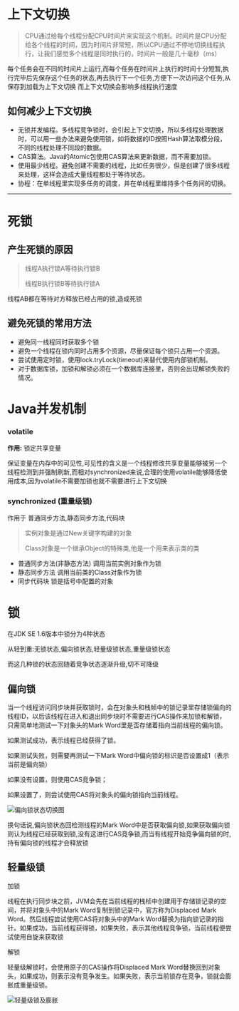 # 上下文切换

> CPU通过给每个线程分配CPU时间片来实现这个机制。时间片是CPU分配给各个线程的时间，因为时间片非常短，所以CPU通过不停地切换线程执行，让我们感觉多个线程是同时执行的，时间片一般是几十毫秒（ms）

每个任务会在不同的时间片上运行,而每个任务在时间片上执行的时间十分短暂,执行完毕后先保存这个任务的状态,再去执行下一个任务,方便下一次访问这个任务,从保存到加载为上下文切换 而上下文切换会影响多线程执行速度

## 如何减少上下文切换

- 无锁并发编程。多线程竞争锁时，会引起上下文切换，所以多线程处理数据时，可以用一些办法来避免使用锁，如将数据的ID按照Hash算法取模分段，不同的线程处理不同段的数据。
- CAS算法。Java的Atomic包使用CAS算法来更新数据，而不需要加锁。
- 使用最少线程。避免创建不需要的线程，比如任务很少，但是创建了很多线程来处理，这样会造成大量线程都处于等待状态。
- 协程：在单线程里实现多任务的调度，并在单线程里维持多个任务间的切换。

--------------------------------------

# 死锁

## 产生死锁的原因

> 线程A执行锁A等待执行锁B 
>
> 线程B执行锁B等待执行锁A

线程AB都在等待对方释放已经占用的锁,造成死锁

## 避免死锁的常用方法

- 避免同一线程同时获取多个锁
- 避免一个线程在锁内同时占用多个资源，尽量保证每个锁只占用一个资源。
- 尝试使用定时锁，使用lock.tryLock(timeout)来替代使用内部锁机制。
- 对于数据库锁，加锁和解锁必须在一个数据库连接里，否则会出现解锁失败的情况。

# Java并发机制

### volatile

**作用:** 锁定共享变量

保证变量在内存中的可见性,可见性的含义是一个线程修改共享变量能够被另一个线程检测到并强制刷新,而相对synchronized来说,合理的使用volatile能够降低使用成本,因为volatile不需要加锁也就不需要进行上下文切换

### synchronized (重量级锁)

作用于 普通同步方法,静态同步方法,代码块

> 实例对象是通过New关键字构建的对象
>
> Class对象是一个继承Object的特殊类,他是一个用来表示类的类

- 普通同步方法(非静态方法) 调用当前实例对象作为锁
- 静态同步方法 调用当前类的Class对象作为锁
- 同步代码块 锁是括号中配置的对象

# 锁

在JDK SE 1.6版本中锁分为4种状态

从轻到重:无锁状态,偏向锁状态,轻量级锁状态,重量级锁状态

而这几种锁的状态回随着竞争状态逐渐升级,切不可降级

## 偏向锁

当一个线程访问同步块并获取锁时，会在对象头和栈帧中的锁记录里存储锁偏向的线程ID，以后该线程在进入和退出同步块时不需要进行CAS操作来加锁和解锁，只需简单地测试一下对象头的Mark Word里是否存储着指向当前线程的偏向锁。

如果测试成功，表示线程已经获得了锁。

如果测试失败，则需要再测试一下Mark Word中偏向锁的标识是否设置成1（表示当前是偏向锁）

如果没有设置，则使用CAS竞争锁；

如果设置了，则尝试使用CAS将对象头的偏向锁指向当前线程。

![偏向锁状态切换图](https://staticcdn1-5.umiwi.com/pcebook/online/img/202006/0315911593063831907416485414571365066758.jpg)

换句话说,偏向锁状态回检测线程的Mark Word中是否获取偏向锁,如果获取偏向锁则认为线程已经获取到锁,没有这进行CAS竞争锁,而当有线程开始竞争偏向锁的时,持有偏向锁的线程才会释放锁

## 轻量级锁

加锁

线程在执行同步块之前，JVM会先在当前线程的栈桢中创建用于存储锁记录的空间，并将对象头中的Mark Word复制到锁记录中，官方称为Displaced Mark Word。然后线程尝试使用CAS将对象头中的Mark Word替换为指向锁记录的指针。如果成功，当前线程获得锁，如果失败，表示其他线程竞争锁，当前线程便尝试使用自旋来获取锁

解锁

轻量级解锁时，会使用原子的CAS操作将Displaced Mark Word替换回到对象头，如果成功，则表示没有竞争发生。如果失败，表示当前锁存在竞争，锁就会膨胀成重量级锁。

![轻量级锁及膨胀](https://staticcdn1-5.umiwi.com/pcebook/online/img/202006/0315911593064040919201263317295594135326.jpg)

